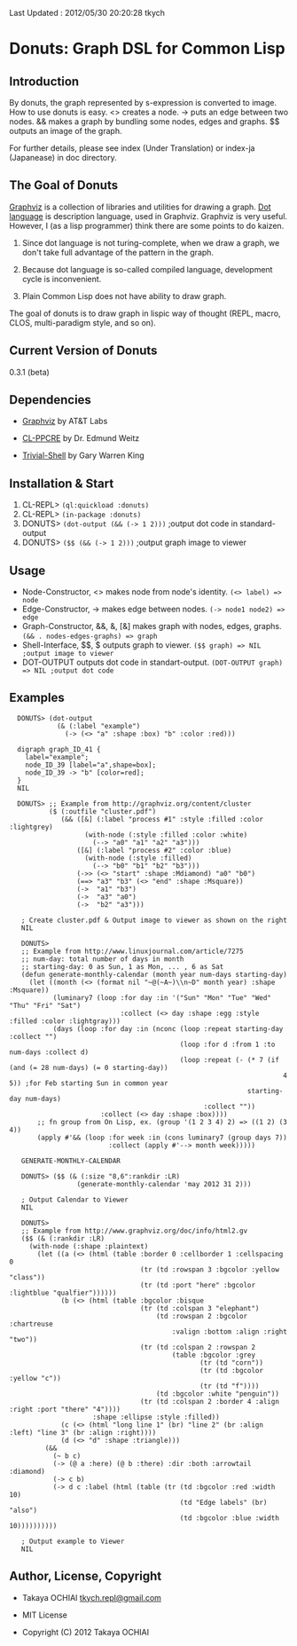Last Updated : 2012/05/30 20:20:28 tkych


# Donuts: Graph DSL for Common Lisp


## Introduction

By donuts, the graph represented by s-expression is converted to image.
How to use donuts is easy.
<> creates a node.
-> puts an edge between two nodes.
&& makes a graph by bundling some nodes, edges and graphs.
$$ outputs an image of the graph.

For further details, please see index (Under Translation) or index-ja (Japanease) in doc directory.


## The Goal of Donuts

[Graphviz][] is a collection of libraries and utilities for drawing a graph.
[Dot language][] is description language, used in Graphviz.
Graphviz is very useful.
However, I (as a lisp programmer) think there are some points to do kaizen.

1.  Since dot language is not turing-complete,
    when we draw a graph, we don't take full advantage of the pattern in the graph.

2.  Because dot language is so-called compiled language,
    development cycle is inconvenient.

3.  Plain Common Lisp does not have ability to draw graph.

The goal of donuts is to draw graph in lispic way of thought 
(REPL, macro, CLOS, multi-paradigm style, and so on). 

  [Graphviz]: http://www.graphviz.org/
  [Dot language]: http://www.graphviz.org/dot-language.html


## Current Version of Donuts

0.3.1 (beta)


## Dependencies

* [Graphviz][] by AT&T Labs

* [CL-PPCRE](http://weitz.de/cl-ppcre/) by Dr. Edmund Weitz

* [Trivial-Shell](http://common-lisp.net/project/trivial-shell/) by Gary Warren King


## Installation & Start

1.  CL-REPL> `(ql:quickload :donuts)`
2.  CL-REPL> `(in-package :donuts)`
3.  DONUTS> `(dot-output (&& (-> 1 2)))`  ;output dot code in standard-output
4.  DONUTS> `($$ (&& (-> 1 2)))`  ;output graph image to viewer


## Usage

* Node-Constructor, <> makes node from node's identity.   `(<> label) => node`
* Edge-Constructor, -> makes edge between nodes.   `(-> node1 node2) => edge`
* Graph-Constructor, &&, &, [&] makes graph with nodes, edges, graphs.   `(&& . nodes-edges-graphs) => graph`
* Shell-Interface, $$, $ outputs graph to viewer.   `($$ graph) => NIL ;output image to viewer`
* DOT-OUTPUT outputs dot code in standart-output.   `(DOT-OUTPUT graph) => NIL ;output dot code`


## Examples

      DONUTS> (dot-output
                (& (:label "example")
                  (-> (<> "a" :shape :box) "b" :color :red)))

      digraph graph_ID_41 {
        label="example";
        node_ID_39 [label="a",shape=box];
        node_ID_39 -> "b" [color=red];
      }
      NIL

      DONUTS> ;; Example from http://graphviz.org/content/cluster
              ($ (:outfile "cluster.pdf")
                 (&& ([&] (:label "process #1" :style :filled :color :lightgrey)
                       (with-node (:style :filled :color :white)
                         (--> "a0" "a1" "a2" "a3")))
                     ([&] (:label "process #2" :color :blue)
                       (with-node (:style :filled)
                         (--> "b0" "b1" "b2" "b3")))
                     (->> (<> "start" :shape :Mdiamond) "a0" "b0")
                     (==> "a3" "b3" (<> "end" :shape :Msquare))
                     (->  "a1" "b3")
                     (->  "a3" "a0")
                     (->  "b2" "a3")))

       ; Create cluster.pdf & Output image to viewer as shown on the right
       NIL

       DONUTS> 
       ;; Example from http://www.linuxjournal.com/article/7275
       ;; num-day: total number of days in month
       ;; starting-day: 0 as Sun, 1 as Mon, ... , 6 as Sat
       (defun generate-monthly-calendar (month year num-days starting-day)
         (let ((month (<> (format nil "~@(~A~)\\n~D" month year) :shape :Msquare))
               (luminary7 (loop :for day :in '("Sun" "Mon" "Tue" "Wed" "Thu" "Fri" "Sat")
                                :collect (<> day :shape :egg :style :filled :color :lightgray)))
               (days (loop :for day :in (nconc (loop :repeat starting-day :collect "")
                                               (loop :for d :from 1 :to num-days :collect d)
                                               (loop :repeat (- (* 7 (if (and (= 28 num-days) (= 0 starting-day))
                                                                         4 5)) ;for Feb starting Sun in common year 
                                                                starting-day num-days)
                                                     :collect ""))
                           :collect (<> day :shape :box))))
           ;; fn group from On Lisp, ex. (group '(1 2 3 4) 2) => ((1 2) (3 4))
           (apply #'&& (loop :for week :in (cons luminary7 (group days 7)) 
                             :collect (apply #'--> month week)))))

       GENERATE-MONTHLY-CALENDAR

       DONUTS> ($$ (& (:size "8,6":rankdir :LR)
                     (generate-monthly-calendar 'may 2012 31 2)))

       ; Output Calendar to Viewer
       NIL

       DONUTS> 
       ;; Example from http://www.graphviz.org/doc/info/html2.gv
       ($$ (& (:rankdir :LR)
         (with-node (:shape :plaintext)
           (let ((a (<> (html (table :border 0 :cellborder 1 :cellspacing 0
                                     (tr (td :rowspan 3 :bgcolor :yellow "class"))
                                     (tr (td :port "here" :bgcolor :lightblue "qualfier"))))))
                 (b (<> (html (table :bgcolor :bisque
                                     (tr (td :colspan 3 "elephant")
                                         (td :rowspan 2 :bgcolor :chartreuse
                                             :valign :bottom :align :right "two"))
                                     (tr (td :colspan 2 :rowspan 2
                                             (table :bgcolor :grey
                                                    (tr (td "corn"))
                                                    (tr (td :bgcolor :yellow "c"))
                                                    (tr (td "f"))))
                                         (td :bgcolor :white "penguin"))
                                     (tr (td :colspan 2 :border 4 :align :right :port "there" "4"))))
                         :shape :ellipse :style :filled))
                 (c (<> (html "long line 1" (br) "line 2" (br :align :left) "line 3" (br :align :right))))
                 (d (<> "d" :shape :triangle)))
             (&&
               (~ b c)
               (-> (@ a :here) (@ b :there) :dir :both :arrowtail :diamond)
               (-> c b)
               (-> d c :label (html (table (tr (td :bgcolor :red :width 10)
                                               (td "Edge labels" (br) "also")
                                               (td :bgcolor :blue :width 10))))))))))

       ; Output example to Viewer
       NIL


## Author, License, Copyright

* Takaya OCHIAI <tkych.repl@gmail.com>

* MIT License

* Copyright (C) 2012 Takaya OCHIAI
